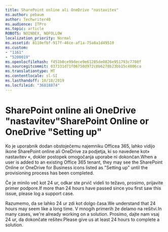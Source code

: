 ```yaml
---
title: SharePoint online ali OneDrive "nastavitev"
ms.author: pebaum
author: Techwriter40
ms.audience: ITPro
ms.topic: article
ROBOTS: NOINDEX, NOFOLLOW
localization_priority: Normal
ms.assetid: 8110efbf-917f-46ce-af1a-75a8a1d49510
ms.custom:
- "1161"
- "5200019"
ms.openlocfilehash: f451b0ce99dece9e61285de0826e951793c7708f
ms.sourcegitcommit: 037331d71f06750d972c0b6278b23bb15c4806ca
ms.translationtype: MT
ms.contentlocale: sl-SI
ms.lasthandoff: 10/18/2019
ms.locfileid: "36818874"
---
```

# <a name="sharepoint-online-or-onedrive-setting-up"></a><span data-ttu-id="0b0d5-102">SharePoint online ali OneDrive "nastavitev"</span><span class="sxs-lookup"><span data-stu-id="0b0d5-102">SharePoint Online or OneDrive "Setting up"</span></span>

<span data-ttu-id="0b0d5-103">Ko je uporabnik dodan obstoječemu najemniku Officea 365, lahko vidijo ikone SharePoint online ali OneDrive za podjetja, ki so navedene kot» nastavitev «, dokler postopek omogočanja uporabe ni dokončan.</span><span class="sxs-lookup"><span data-stu-id="0b0d5-103">When a user is added to an existing Office 365 tenant, they may see the SharePoint Online or OneDrive for Business icons listed as "Setting up" until the provisioning process has been completed.</span></span>

<span data-ttu-id="0b0d5-104">Če je minilo več kot 24 ur, odkar ste prvič videli to težavo, prosimo, prijavite primer podpore.</span><span class="sxs-lookup"><span data-stu-id="0b0d5-104">If more than 24 hours have passed since you first saw this issue, please log a support case.</span></span>

<span data-ttu-id="0b0d5-105">Razumemo, da se lahko 24 ur zdi kot dolgo časa.</span><span class="sxs-lookup"><span data-stu-id="0b0d5-105">We understand that 24 hours may seem like a long time.</span></span> <span data-ttu-id="0b0d5-106">V mnogih primerih že delamo na rešitvi.</span><span class="sxs-lookup"><span data-stu-id="0b0d5-106">In many cases, we're already working on a solution.</span></span> <span data-ttu-id="0b0d5-107">Prosimo, dajte nam vsaj 24 ur, da dokončate rešitev.</span><span class="sxs-lookup"><span data-stu-id="0b0d5-107">Please give us at least 24 hours to complete a solution.</span></span>

